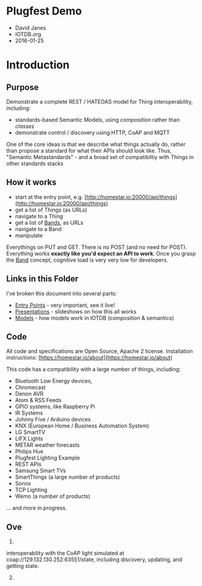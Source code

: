 # Plugfest Demo

* David Janes
* IOTDB.org
* 2016-01-25 

# Introduction
## Purpose

Demonstrate a complete REST / HATEOAS model for Thing interoperability, including:

* standards-based Semantic Models, using _composition_ rather than _classes_
* demonstrate control / discovery using HTTP, CoAP and MQTT

One of the core ideas is that we describe what things actually do, rather than propose a standard for what their APIs should look like. Thus, "Semantic Metastandards" - and a broad set of compatibiltiy with Things in other standards stacks

## How it works

* start at the entry point, e.g. [http://homestar.io:20000/api/things](http://homestar.io:20000/api/things)
* get a list of Things (as URLs)
* navigate to a Thing
* get a list of [Bands](https://homestar.io/about/bands), as URLs
* navigate to a Band
* manipulate

Everythings on PUT and GET. There is no POST (and no need for POST). 
Everything works **exactly like you'd expect an API to work**. 
Once you grasp the [Band](https://homestar.io/about/bands) concept, 
cognitive load is very very low for developers.

## Links in this Folder

I've broken this document into several parts:

* [Entry Points](entry-points.md) - very important, see it live!
* [Presentations](presentations.md) - slideshows on how this all works
* [Models](models.md) - how models work in IOTDB (composition & semantics)

## Code

All code and specifications are Open Source, Apache 2 license. Installation instructions:
[https://homestar.io/about](https://homestar.io/about)

This code has a compatibility with a large number of things, including: 

* Bluetooth Low Energy devices,
* Chromecast
* Denon AVR
* Atom & RSS Feeds
* GPIO systems, like Raspberry Pi
* IR Systems
* Johnny Five / Arduino devices
* KNX (European Home / Business Automation System)
* LG SmartTV
* LIFX Lights
* METAR weather forecasts
* Philips Hue
* Plugfest Lighting Example
* REST APIs
* Samsung Smart TVs
* SmartThings (a large number of products)
* Sonos
* TCP Lighting
* Wemo (a number of products)

… and more in progress.

## Ove


1) 

interoperability with the CoAP light simulated at coap://129.132.130.252:63551/state, including discovery, updating, and getting state.

2)

